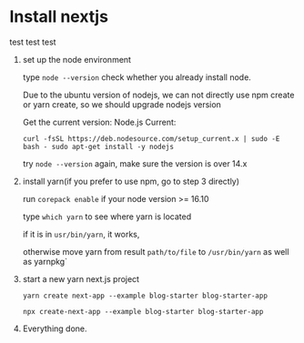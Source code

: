 # Install nextjs

test test test

1. set up the node environment
   
   type `node --version` check whether you already install node.

   Due to the ubuntu version of nodejs, we can not directly use npm create or yarn create, so we should upgrade nodejs version

   Get the current version: 
   Node.js Current:

    `curl -fsSL https://deb.nodesource.com/setup_current.x | sudo -E bash - sudo apt-get install -y nodejs`

    try `node --version` again, make sure the version is over 14.x

2. install yarn(if you prefer to use npm, go to step 3 directly)
   
   run `corepack enable` if your node version >= 16.10

   type `which yarn` to see where yarn is located

   if it is in `usr/bin/yarn`, it works,
   
   otherwise move yarn from result `path/to/file` to `/usr/bin/yarn`
   as well as yarnpkg`

3. start a new yarn next.js project
   
   `yarn create next-app --example blog-starter blog-starter-app`

   `npx create-next-app --example blog-starter blog-starter-app`

4. Everything done.
